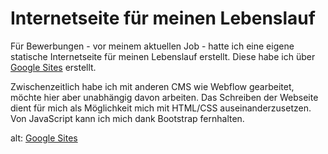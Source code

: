# Internetseite für meinen Lebenslauf
Für Bewerbungen - vor meinem aktuellen Job - hatte ich eine eigene statische Internetseite für meinen Lebenslauf erstellt. Diese habe ich über [Google Sites](https://www.xn--zgncakir-m4a6d.de/lebenslauf) erstellt.

Zwischenzeitlich habe ich mit anderen CMS wie Webflow gearbeitet, möchte hier aber unabhängig davon arbeiten. Das Schreiben der Webseite dient für mich  als Möglichkeit mich mit HTML/CSS auseinanderzusetzen. Von JavaScript kann ich mich dank Bootstrap fernhalten.


alt: [Google Sites](https://sites.google.com/view/oezguencakir/lebenslauf)
